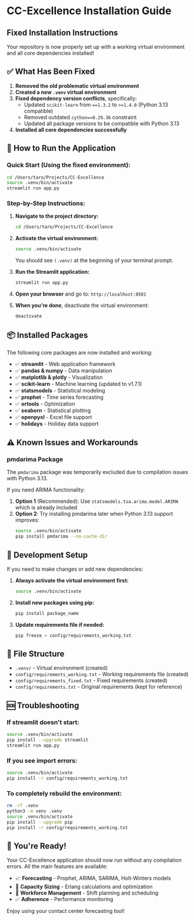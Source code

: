 # CC-Excellence Installation Guide

## Fixed Installation Instructions

Your repository is now properly set up with a working virtual environment and all core dependencies installed!

## ✅ What Has Been Fixed

1. **Removed the old problematic virtual environment**
2. **Created a new `.venv` virtual environment**
3. **Fixed dependency version conflicts**, specifically:
   - Updated `scikit-learn` from `==1.3.2` to `>=1.4.0` (Python 3.13 compatible)
   - Removed outdated `cython==0.29.36` constraint
   - Updated all package versions to be compatible with Python 3.13
4. **Installed all core dependencies successfully**

## 🚀 How to Run the Application

### Quick Start (Using the fixed environment):

```bash
cd /Users/taro/Projects/CC-Excellence
source .venv/bin/activate
streamlit run app.py
```

### Step-by-Step Instructions:

1. **Navigate to the project directory:**
   ```bash
   cd /Users/taro/Projects/CC-Excellence
   ```

2. **Activate the virtual environment:**
   ```bash
   source .venv/bin/activate
   ```
   
   You should see `(.venv)` at the beginning of your terminal prompt.

3. **Run the Streamlit application:**
   ```bash
   streamlit run app.py
   ```

4. **Open your browser** and go to: `http://localhost:8501`

5. **When you're done**, deactivate the virtual environment:
   ```bash
   deactivate
   ```

## 📦 Installed Packages

The following core packages are now installed and working:

- ✅ **streamlit** - Web application framework
- ✅ **pandas & numpy** - Data manipulation
- ✅ **matplotlib & plotly** - Visualization
- ✅ **scikit-learn** - Machine learning (updated to v1.7.1)
- ✅ **statsmodels** - Statistical modeling
- ✅ **prophet** - Time series forecasting
- ✅ **ortools** - Optimization
- ✅ **seaborn** - Statistical plotting
- ✅ **openpyxl** - Excel file support
- ✅ **holidays** - Holiday data support

## ⚠️ Known Issues and Workarounds

### pmdarima Package
The `pmdarima` package was temporarily excluded due to compilation issues with Python 3.13. 

If you need ARIMA functionality:
1. **Option 1** (Recommended): Use `statsmodels.tsa.arima.model.ARIMA` which is already included
2. **Option 2**: Try installing pmdarima later when Python 3.13 support improves:
   ```bash
   source .venv/bin/activate
   pip install pmdarima --no-cache-dir
   ```

## 🔧 Development Setup

If you need to make changes or add new dependencies:

1. **Always activate the virtual environment first:**
   ```bash
   source .venv/bin/activate
   ```

2. **Install new packages using pip:**
   ```bash
   pip install package_name
   ```

3. **Update requirements file if needed:**
   ```bash
   pip freeze > config/requirements_working.txt
   ```

## 📁 File Structure

- `.venv/` - Virtual environment (created)
- `config/requirements_working.txt` - Working requirements file (created)
- `config/requirements_fixed.txt` - Fixed requirements (created)
- `config/requirements.txt` - Original requirements (kept for reference)

## 🆘 Troubleshooting

### If streamlit doesn't start:
```bash
source .venv/bin/activate
pip install --upgrade streamlit
streamlit run app.py
```

### If you see import errors:
```bash
source .venv/bin/activate
pip install -r config/requirements_working.txt
```

### To completely rebuild the environment:
```bash
rm -rf .venv
python3 -m venv .venv
source .venv/bin/activate
pip install --upgrade pip
pip install -r config/requirements_working.txt
```

## 🎉 You're Ready!

Your CC-Excellence application should now run without any compilation errors. All the main features are available:

- 📈 **Forecasting** - Prophet, ARIMA, SARIMA, Holt-Winters models
- 🧮 **Capacity Sizing** - Erlang calculations and optimization
- 👥 **Workforce Management** - Shift planning and scheduling
- ✅ **Adherence** - Performance monitoring

Enjoy using your contact center forecasting tool!
